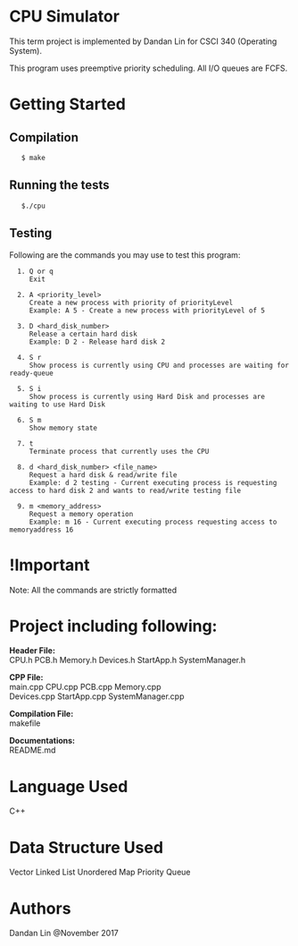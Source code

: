 # CPU Simulator
   This term project is implemented by Dandan Lin for CSCI 340 (Operating System).

   This program uses preemptive priority scheduling.
   All I/O queues are FCFS.

# Getting Started
## Compilation
```
   $ make
```
## Running the tests
```
   $./cpu
```
## Testing
   Following are the commands you may use to test this program:

```
  1. Q or q
     Exit

  2. A <priority_level>
     Create a new process with priority of priorityLevel
     Example: A 5 - Create a new process with priorityLevel of 5

  3. D <hard_disk_number>
     Release a certain hard disk
     Example: D 2 - Release hard disk 2

  4. S r
     Show process is currently using CPU and processes are waiting for ready-queue

  5. S i
     Show process is currently using Hard Disk and processes are waiting to use Hard Disk

  6. S m
     Show memory state

  7. t
     Terminate process that currently uses the CPU

  8. d <hard_disk_number> <file_name>
     Request a hard disk & read/write file
     Example: d 2 testing - Current executing process is requesting access to hard disk 2 and wants to read/write testing file

  9. m <memory_address>
     Request a memory operation
     Example: m 16 - Current executing process requesting access to memoryaddress 16
```

# !Important
   Note: All the commands are strictly formatted

# Project including following:
   **Header File:**<br />
   CPU.h PCB.h Memory.h Devices.h StartApp.h SystemManager.h

   **CPP File:**<br />
   main.cpp CPU.cpp PCB.cpp Memory.cpp<br>
   Devices.cpp StartApp.cpp SystemManager.cpp

   **Compilation File:**<br />
   makefile

   **Documentations:**<br />
   README.md

# Language Used
   C++

# Data Structure Used
   Vector
   Linked List
   Unordered Map
   Priority Queue

# Authors
   Dandan Lin @November 2017
